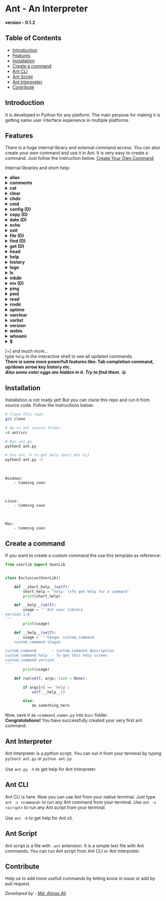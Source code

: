 # Ant - An Interpreter

**version - 0.1.2**

## Table of Contents
- [Introduction](#introduction)
- [Features](#features)
- [Installation](#installation)
- [Create a command](#create-a-command)
- [Ant CLI](#ant-cli)
- [Ant Script](#ant-script)
- [Ant Interpreter](#ant-interpreter)
- [Contribute](#contribute)



## Introduction
It is developed in Python for any platform. The main perpose for making it is getting same user interface experience in multiple platforms.
<br/>

## Features

There is a huge internal library and external command access. You can also create your own command and use it in Ant. It is very easy to create a command. Just follow the instruction below. [Create Your Own Command](#create-a-command)

Internal libraries and short help:
<details>
<summary><strong>alias</strong></summary>

## alias - Alias Command

**Usage:** alias \<alias_name> = \<command>

**Example:** `alias dir = ls`

**Description:** alias command is used to create alias for any command. It is very usefull when you want to create alias for a long command. It is also usefull when you want to create alias for a command which is not in the internal library. To create alias for a command which is not in the internal library you have to use `cmd` command. For more information about `cmd` command see `help cmd` command. You can set aliases in the config.py file. 
</details>

<details>
<summary><strong>comments</strong></summary>

## comments - Comments

**Usage:** comments \<comment>

**Example:** `// This is a comment` or `# This is a comment`

**Description:** // is used to add comments in the script. It is very usefull when you want to add comments in the script. It is also usefull when you want to add comments in the interactive shell. You can also use `#` symbol to add comments in the script. It is also usefull when you want to add comments in the interactive shell. 
</details>

<details>
<summary><strong>cat</strong></summary>

## cat - Concatenate files and print on the standard output

**Usage:** cat \<file_name>

**Example:** `cat file.txt`

**Description:** cat command is used to concatenate files and print on the standard output. It is very usefull when you want to see the content of a file. You can also use `cat` command to see the content of a file in the interactive shell. For more help about `cat` command see `help cat` or `cat help` command.
</details>

<details>
<summary><strong>clear</strong></summary>

## clear - Clear the screen

**Usage:** clear

**Example:** `clear`

**Description:** clear command is used to clear the screen. It is very usefull when you want to clear the screen. You can also use `clear` command to clear the screen in the interactive shell. For more help about `clear` command see `help clear` or `clear help` command. There is a pre-defined alias for `clear` command. You can use `cls` command to clear the screen.
</details>

<details>
<summary><strong>chdir</strong></summary>

## chdir - Change the current working directory

**Usage:** chdir \<directory_name>

**Example:** `chdir /home`

**Description:** chdir command is used to change the current working directory. It is very usefull when you want to change the current working directory. You can also use `chdir` command to change the current working directory in the interactive shell. For more help about `chdir` command see `help chdir` or `chdir help` command. There is a pre-defined alias for `chdir` command. You can use `cd` command to change the current working directory.
</details>

<details>
<summary><strong>cmd</strong></summary>

## cmd - Run any external command

**Usage:** cmd \<any external command>

**Example:** `cmd ls`

**Description:** cmd command is used to run any external command. It is very usefull when you want to run any external command. You can also use `cmd` command to run any external command in the interactive shell. For more help about `cmd` command see `help cmd` or `cmd help` command.
</details>

<details>
<summary><strong>config (D)</strong></summary>

## config - Config Command

**Usage:** config \<config_name> = \<value>

**Example:** `config prompt = $`

**Description:** config command is used to set config values. It is very usefull when you want to set config values. You can also use `config` command to set config values in the interactive shell. For more help about `config` command see `help config` or `config help` command. You can set config values in the config.py file.
</details>

<details>
<summary><strong>copy (D)</strong></summary>

## copy - Copy files and directories

**Usage:** copy \<file_name> \<destination>

**Example:** `copy file.txt /home`

**Description:** copy command is used to copy files and directories. It is very usefull when you want to copy files and directories. You can also use `copy` command to copy files and directories in the interactive shell. For more help about `copy` command see `help copy` or `copy help` command.
</details>

<details>
<summary><strong>date (D)</strong></summary>

## date - Display the current date and time

**Usage:** date

**Example:** `date`

**Description:** date command is used to display the current date and time. It is very usefull when you want to display the current date and time. You can also use `date` command to display the current date and time in the interactive shell. For more help about `date` command see `help date` or `date help` command.
</details>

<details>
<summary><strong>echo</strong></summary>

## echo - Display a line of text or variables

**Usage:** echo \<text> or echo \<$var>

**Example:** `echo Hello World!` or `echo $var $var2`

**Description:** echo command is used to display a line of text or variables. It is very usefull when you want to display a line of text or variables. You can also use `echo` command to display a line of text or variables in the interactive shell. For more help about `echo` command see `help echo` or `echo help` command.
</details>

<details>
<summary><strong>exit</strong></summary>

## exit - Exit the interactive shell

**Usage:** exit

**Example:** `exit`

**Description:** exit command is used to exit the interactive shell. It is very usefull when you want to exit the interactive shell. You can also use `exit` command to exit the interactive shell. For more help about `exit` command see `help exit` or `exit help` command.
</details>

<details>
<summary><strong>file (D)</strong></summary>

## file - Display file type

**Usage:** file \<file_name>

**Example:** `file file.txt`

**Description:** file command is used to display file type. It is very usefull when you want to display file type. You can also use `file` command to display file type in the interactive shell. For more help about `file` command see `help file` or `file help` command.
</details>

<details>
<summary><strong>find (D)</strong></summary>

## find - Find files and directories

**Usage:** find \<file_name>

**Example:** `find file.txt`

**Description:** find command is used to find files and directories. It is very usefull when you want to find files and directories. You can also use `find` command to find files and directories in the interactive shell. For more help about `find` command see `help find` or `find help` command.
</details>

<details>
<summary><strong>get (D)</strong></summary>

## get - Download files from the internet

**Usage:** get \<url> \<destination>

**Example:** `get https://example.com/file.txt /home`

**Description:** get command is used to download files from the internet. It is very usefull when you want to download files from the internet. You can also use `get` command to download files from the internet in the interactive shell. For more help about `get` command see `help get` or `get help` command.
</details>

<details>
<summary><strong>head</strong></summary>

## head - Display the first 10 lines of a file

**Usage:** head \<file_name>

**Example:** `head file.txt`

**Description:** head command is used to display the first 10 lines of a file. It is very usefull when you want to display the first 10 lines of a file. You can also use `head` command to display the first 10 lines of a file in the interactive shell. For more help about `head` command see `help head` or `head help` command.
</details>

<details>
<summary><strong>help</strong></summary>

## help - Display help about commands

**Usage:** help \<command_name>

**Example:** `help echo`

**Description:** help command is used to display help about commands. It is very usefull when you want to display help about commands. You can also use `help` command to display help about commands in the interactive shell. For more help about `help` command see `help help` or `help help` command.
</details>

<details>
<summary><strong>history</strong></summary>

## history - Display the history of commands

**Usage:** history

**Example:** `history`

**Description:** history command is used to display the history of commands. It is very usefull when you want to display the history of commands. You can also use `history` command to display the history of commands in the interactive shell. For more help about `history` command see `help history` or `history help` command.
</details>

<details>
<summary><strong>logo</strong></summary>

## logo - Display the logo of ant

**Usage:** logo

**Example:** `logo`

**Description:** logo command is used to display the logo of ant. It is very usefull when you want to display the logo of ant. You can also use `logo` command to display the logo of ant in the interactive shell. For more help about `logo` command see `help logo` or `logo help` command.
</details>

<details>
<summary><strong>ls</strong></summary>

## ls - List files and directories

**Usage:** ls

**Example:** `ls`

**Description:** ls command is used to list files and directories. It is very usefull when you want to list files and directories. You can also use `ls` command to list files and directories in the interactive shell. For more help about `ls` command see `help ls` or `ls help` command.
</details>

<details>
<summary><strong>mkdir</strong></summary>

## mkdir - Make directories

**Usage:** mkdir \<directory_name>

**Example:** `mkdir test`

**Description:** mkdir command is used to make directories. It is very usefull when you want to make directories. You can also use `mkdir` command to make directories in the interactive shell. For more help about `mkdir` command see `help mkdir` or `mkdir help` command. There is also a pre-defined alias for `mkdir` command. You can use `md` command to make directories.
</details>

<details>
<summary><strong>mv (D)</strong></summary>

## mv - Move files and directories

**Usage:** mv \<file_name> \<destination>

**Example:** `mv file.txt /home`

**Description:** mv command is used to move files and directories. It is very usefull when you want to move files and directories. You can also use `mv` command to move files and directories in the interactive shell. For more help about `mv` command see `help mv` or `mv help` command.
</details>

<details>
<summary><strong>ping</strong></summary>

## ping - Ping a domain or ip address

**Usage:** ping -u \<domain/ip>

**Example:** `ping -u example.com`

**Description:** ping command is used to ping a domain or ip address. It is very usefull when you want to ping a domain or ip address. You can also use `ping` command to ping a domain or ip address in the interactive shell. For more help about `ping` command see `help ping` or `ping help` command.
</details>

<details>
<summary><strong>pwd</strong></summary>

## pwd - Display the current working directory

**Usage:** pwd

**Example:** `pwd`

**Description:** pwd command is used to display the current working directory. It is very usefull when you want to display the current working directory. You can also use `pwd` command to display the current working directory in the interactive shell. For more help about `pwd` command see `help pwd` or `pwd help` command.
</details>

<details>
<summary><strong>read</strong></summary>

## read - Read a file

**Usage:** read <$var> \<string>

**Example:** `read $var >>>`

**Description:** read command is used to read a file. It is very usefull when you want to read a file. You can also use `read` command to read a file in the interactive shell. For more help about `read` command see `help read` or `read help` command.
</details>

<details>
<summary><strong>rmdir</strong></summary>

## rmdir - Remove directories

**Usage:** rmdir \<directory_name>

**Example:** `rmdir test`

**Description:** rmdir command is used to remove directories. It is very usefull when you want to remove directories. You can also use `rmdir` command to remove directories in the interactive shell. For more help about `rmdir` command see `help rmdir` or `rmdir help` command. There is also a pre-defined alias for `rmdir` command. You can use `rd` command to remove directories.
</details>

<details>
<summary><strong>uptime</strong></summary>

## uptime - Display the uptime of the system

**Usage:** uptime

**Example:** `uptime`

**Description:** uptime command is used to display the uptime of the system. It is very usefull when you want to display the uptime of the system. You can also use `uptime` command to display the uptime of the system in the interactive shell. For more help about `uptime` command see `help uptime` or `uptime help` command.
</details>

<details>
<summary><strong>varclear</strong></summary>

## varclear - Clear all variables

**Usage:** varclear

**Example:** `varclear`

**Description:** varclear command is used to clear all variables. It is very usefull when you want to clear all variables. You can also use `varclear` command to clear all variables in the interactive shell. For more help about `varclear` command see `help varclear` or `varclear help` command.
</details>

<details>
<summary><strong>varlist</strong></summary>

## varlist - List all variables

**Usage:** varlist

**Example:** `varlist`

**Description:** varlist command is used to list all variables. It is very usefull when you want to list all variables. You can also use `varlist` command to list all variables in the interactive shell. For more help about `varlist` command see `help varlist` or `varlist help` command.
</details>

<details>
<summary><strong>version</strong></summary>

## version - Display the version of Ant CLI

**Usage:** version

**Example:** `version`

**Description:** version command is used to display the version of Ant CLI. It is very usefull when you want to display the version of Ant CLI. You can also use `version` command to display the version of Ant CLI in the interactive shell. For more help about `version` command see `help version` or `version help` command.
</details>

<details>
<summary><strong>webis</strong></summary>

## webis - Check if a website is up or down

**Usage:** webis -u \<domain>

**Example:** `webis -u example.com`

**Description:** webis command is used to check if a website is up or down. It is very usefull when you want to check if a website is up or down. You can also use `webis` command to check if a website is up or down in the interactive shell. For more help about `webis` command see `help webis` or `webis help` command.
</details>

<details>
<summary><strong>whoami</strong></summary>

## whoami - Display the current user

**Usage:** whoami

**Example:** `whoami`

**Description:** whoami command is used to display the current user. It is very usefull when you want to display the current user. You can also use `whoami` command to display the current user in the interactive shell. For more help about `whoami` command see `help whoami` or `whoami help` command.
</details>

<details>
<summary><strong>$</strong></summary>

## $ - Set a variable

**Usage:** $ \<$var = value>

**Example:** `$ $var = "Hello World"`

**Description:** $ command is used to set a variable. It is very usefull when you want to set a variable. You can also use `$` command to set a variable in the interactive shell. For more help about `$` command see `help $` or `$ help` command.
</details>

[+] and much more...
<br/>
type `help` in the interactive shell to see all updated commands. 
<br/>
**There is some more powerfull features like: Tab completion command, up/down arrow key history etc.**
<br/>
***Also some ester eggs are hidden in it. Try to find them.*** 😀 


## Installation

Installation is not ready yet! But you can clone this repo and run it from source code. Follow the instructions below:


```bash
# Clone this repo
git clone

# Go to ant source folder
cd ant/src

# Run ant.py
python3 ant.py

# Use ant -h to get help about Ant CLI
python3 ant.py -h
```


<br/>

    Windows:
        - Comming soon


<br/>

    Linux:
        - Comming soon

<br/>

    Mac:
        - Comming soon



## Create a command
If you want to create a custom command the use this template as reference:<br/>

```python
from userlib import UserLib


class Exclusive(UserLib):

    def __short_help__(self):
        short_help = 'help: \tTo get help for a command'
        print(short_help)

    def __help__(self):
        usage = '''Ant user library
version 1.0
'''
        print(usage)

    def __help__(self):
        usage = '''Usage: custom_command
    custom_command slogan

custom_command       - custom_command description
custom_command help  - To get this help screen
custom_command version
'''
        print(usage)

    def run(self, args: list = None):

        if args[0] == 'help':
            self.__help__()

        else:
            do_something_here

```
Now, save it as `<command_name>.py` into `bin/` folder.
<br/>
**Congratulations!** You have successfully created your very first ant command.


## Ant Interpreter
Ant Interpreter is a python script. You can run it from your terminal by typing `python3 ant.py` or `python ant.py`
<br><br>
Use `ant.py -h` to get help for Ant Interpreter.


## Ant CLI
Ant CLI is here. Now you can use Ant from your native terminal. Just type `ant -c <command>` to run any Ant command from your terminal. Use `ant -s <script>` to run any Ant script from your terminal.
<br><br>
Use `ant -h` to get help for Ant cli.


## Ant Script
Ant script is a file with `.ant` extension. It is a simple text file with Ant commands. You can run Ant script from Ant CLI or Ant Interpreter.


## Contribute
<!-- If you want to contribute then follow instructions in [Contributions](./CONTRIBUTIONS.md) -->
Help us to add more usefull commands by letting know in issue or add by pull request.


*Developed by - [Md. Almas Ali][1]* 

[1]: <https://github.com/Almas-Ali> "Md. Almas Ali" 
